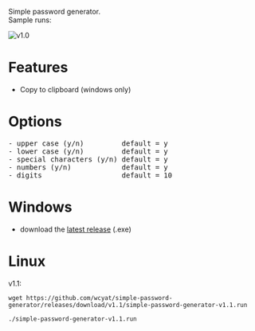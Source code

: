 Simple password generator. <br />
Sample runs: <br/>

![v1.0](https://github.com/wcyat/simple-password-generator/raw/master/simple-password-generator-v1.0.png)
# Features
- Copy to clipboard (windows only)
# Options
<pre>
- upper case (y/n)         default = y
- lower case (y/n)         default = y
- special characters (y/n) default = y
- numbers (y/n)            default = y
- digits                   default = 10
</pre>
# Windows
- download the [latest release](https://github.com/wcyat/simple-password-generator/releases/latest) (.exe)
# Linux
v1.1:
```
wget https://github.com/wcyat/simple-password-generator/releases/download/v1.1/simple-password-generator-v1.1.run
```
```
./simple-password-generator-v1.1.run
```
